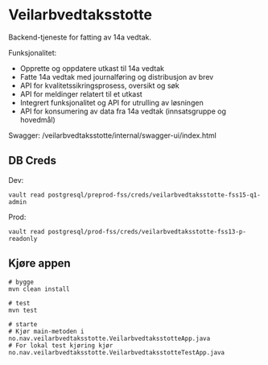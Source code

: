 # Veilarbvedtaksstotte

Backend-tjeneste for fatting av 14a vedtak.

Funksjonalitet:
- Opprette og oppdatere utkast til 14a vedtak
- Fatte 14a vedtak med journalføring og distribusjon av brev
- API for kvalitetssikringsprosess, oversikt og søk
- API for meldinger relatert til et utkast
- Integrert funksjonalitet og API for utrulling av løsningen
- API for konsumering av data fra 14a vedtak (innsatsgruppe og hovedmål)

Swagger: /veilarbvedtaksstotte/internal/swagger-ui/index.html

## DB Creds

Dev: 
```console
vault read postgresql/preprod-fss/creds/veilarbvedtaksstotte-fss15-q1-admin
```

Prod: 
```console
vault read postgresql/prod-fss/creds/veilarbvedtaksstotte-fss13-p-readonly
```

## Kjøre appen
```console
# bygge
mvn clean install 

# test
mvn test

# starte
# Kjør main-metoden i no.nav.veilarbvedtaksstotte.VeilarbvedtaksstotteApp.java
# For lokal test kjøring kjør no.nav.veilarbvedtaksstotte.VeilarbvedtaksstotteTestApp.java
```

